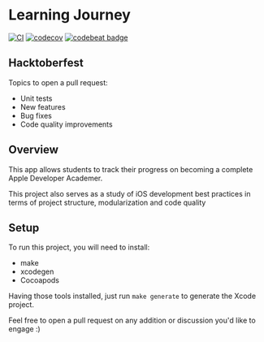 # Learning Journey
[![CI](https://github.com/pastre/LearningJourney/actions/workflows/ci.yml/badge.svg)](https://github.com/pastre/LearningJourney/actions/workflows/ci.yml)
[![codecov](https://codecov.io/gh/pastre/LearningJourney/branch/develop/graph/badge.svg?token=5QKMD3QOOU)](https://codecov.io/gh/pastre/LearningJourney)
[![codebeat badge](https://codebeat.co/badges/5c2771ac-412f-4906-859c-b399e0ef2115)](https://codebeat.co/projects/github-com-pastre-learningjourney-develop)

## Hacktoberfest

Topics to open a pull request:
  - Unit tests
  - New features
  - Bug fixes
  - Code quality improvements

## Overview
This app allows students to track their progress on becoming a complete Apple Developer Academer. 

This project also serves as a study of iOS development best practices in terms of project structure, modularization and code quality

## Setup

To run this project, you will need to install:

  - make
  - xcodegen
  - Cocoapods
  
Having those tools installed, just run `make generate` to generate the Xcode project. 

Feel free to open a pull request on any addition or discussion you'd like to engage :)
